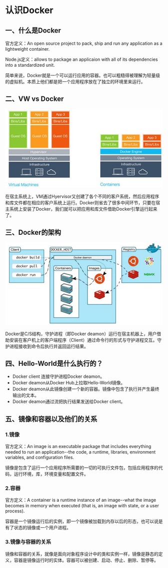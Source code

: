 # 认识Docker

## 一、什么是Docker

官方定义：An open source project to pack, ship and run any application as a lightweight container.

Node.js定义：allows to package an applicaion with all of its dependencies into a standardized unit.

简单来说，Docker就是一个可以运行应用的容器。也可以粗糙得被理解为轻量级的虚拟机。本质上他们都是把一个应用程序放在了独立的环境里来运行。

## 二、VW vs Docker

![](img/vs.jpg)

在宿主系统上，VM通过Hyervisor又创建了各个不同的客户系统，然后应用程序和库文件都在相应的客户系统上运行。Docker则省去了很多中间环节，只要在宿主系统上安装了Docker，我们就可以把应用和库文件借助Docker引擎运行起来了。

## 三、Docker的架构

![](img/arch.jpg)

Docker是C/S结构，守护进程（即Docker deamon）运行在宿主机器上，用户借助安装在客户机上的客户端程序（Client）通过命令行的形式与守护进程交互。守护进程接收到命令后执行并返回运行结果。

## 四、Hello-World是什么执行的？
  * Docker client 连接守护进程Docker deamon。
  * Docker deamon从Docker Hub上拉取Hello-World镜像。
  * Docker deamon从此镜像创建一个新的容器。镜像中包含了执行并产生最终输出的文本。
  * Docker deamon通过流把执行结果发送给Docker client。


## 五、镜像和容器以及他们的关系
### 1.镜像
官方定义：An image is an executable package that includes everything needed to run an application--the code, a runtime, libraries, environment variables, and configuration files.

镜像是包含了运行一个应用程序所需要的一切的可执行文件包，包括应用程序的代码，运行环境，库，环境变量和配置文件。

### 2.容器
官方定义：A container is a runtime instance of an image--what the image becomes in memory when executed (that is, an image with state, or a user process).

容器是一个镜像运行后的实例，即一个镜像被加载到内存以后的形态，也可以说是有了状态的镜像或一个用户进程。

### 3.镜像与容器的关系
镜像和容器的关系，就像是面向对象程序设计中的类和实例一样，镜像是静态的定义，容器是镜像运行时的实体。容器可以被创建、启动、停止、删除、暂停等。

